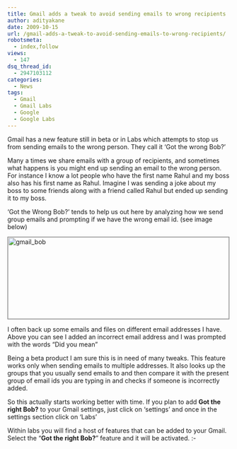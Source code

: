```yaml
---
title: Gmail adds a tweak to avoid sending emails to wrong recipients
author: adityakane
date: 2009-10-15
url: /gmail-adds-a-tweak-to-avoid-sending-emails-to-wrong-recipients/
robotsmeta:
  - index,follow
views:
  - 147
dsq_thread_id:
  - 2947103112
categories:
  - News
tags:
  - Gmail
  - Gmail Labs
  - Google
  - Google Labs
---
```

Gmail has a new feature still in beta or in Labs which attempts to stop us from sending emails to the wrong person. They call it &#8216;Got the wrong Bob?&#8217;

Many a times we share emails with a group of recipients, and sometimes what happens is you might end up sending an email to the wrong person. For instance I know a lot people who have the first name Rahul and my boss also has his first name as Rahul. Imagine I was sending a joke about my boss to some friends along with a friend called Rahul but ended up sending it to my boss.

&#8216;Got the Wrong Bob?&#8217; tends to help us out here by analyzing how we send group emails and prompting if we have the wrong email id. (see image below)

<img class="alignnone size-full wp-image-15864" style="border: 1px solid grey" src="http://cdn.devilsworkshop.org/files/2009/10/gmail_bob.png" alt="gmail_bob" width="500" height="185" />

I often back up some emails and files on different email addresses I have. Above you can see I added an incorrect email address and I was prompted with the words &#8220;Did you mean&#8221;

Being a beta product I am sure this is in need of many tweaks. This feature works only when sending emails to multiple addresses. It also looks up the groups that you usually send emails to and then compare it with the present group of email ids you are typing in and checks if someone is incorrectly added.

So this actually starts working better with time. If you plan to add **Got the right Bob?** to your Gmail settings, just click on &#8216;settings&#8217; and once in the settings section click on &#8216;Labs&#8217;

Within labs you will find a host of features that can be added to your Gmail. Select the &#8220;**Got the right Bob?**&#8221; feature and it will be activated. <img src="http://devilsworkshop.org/wp-includes/images/smilies/simple-smile.png" alt=":-)" class="wp-smiley" style="height: 1em; max-height: 1em;" />
